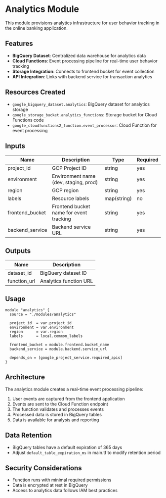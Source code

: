 # Analytics Module

This module provisions analytics infrastructure for user behavior tracking in the online banking application.

## Features

- **BigQuery Dataset**: Centralized data warehouse for analytics data
- **Cloud Functions**: Event processing pipeline for real-time user behavior tracking
- **Storage Integration**: Connects to frontend bucket for event collection
- **API Integration**: Links with backend service for transaction analytics

## Resources Created

- `google_bigquery_dataset.analytics`: BigQuery dataset for analytics storage
- `google_storage_bucket.analytics_functions`: Storage bucket for Cloud Functions code
- `google_cloudfunctions2_function.event_processor`: Cloud Function for event processing

## Inputs

| Name | Description | Type | Required |
|------|-------------|------|----------|
| project_id | GCP Project ID | string | yes |
| environment | Environment name (dev, staging, prod) | string | yes |
| region | GCP region | string | yes |
| labels | Resource labels | map(string) | no |
| frontend_bucket | Frontend bucket name for event tracking | string | yes |
| backend_service | Backend service URL | string | yes |

## Outputs

| Name | Description |
|------|-------------|
| dataset_id | BigQuery dataset ID |
| function_url | Analytics function URL |

## Usage

```hcl
module "analytics" {
  source = "./modules/analytics"

  project_id  = var.project_id
  environment = var.environment
  region      = var.region
  labels      = local.common_labels

  frontend_bucket = module.frontend.bucket_name
  backend_service = module.backend.service_url

  depends_on = [google_project_service.required_apis]
}
```

## Architecture

The analytics module creates a real-time event processing pipeline:

1. User events are captured from the frontend application
2. Events are sent to the Cloud Function endpoint
3. The function validates and processes events
4. Processed data is stored in BigQuery tables
5. Data is available for analysis and reporting

## Data Retention

- BigQuery tables have a default expiration of 365 days
- Adjust `default_table_expiration_ms` in main.tf to modify retention period

## Security Considerations

- Function runs with minimal required permissions
- Data is encrypted at rest in BigQuery
- Access to analytics data follows IAM best practices

